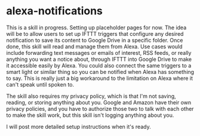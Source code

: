 # alexa-notifications
This is a skill in progress.  Setting up placeholder pages for now.  The idea will be to allow users to set up IFTTT triggers that configure any desired notification to save its content to Google Drive in a specific folder.  Once done, this skill will read and manage them from Alexa.  Use cases would include forwarding text messages or emails of interest, RSS feeds, or really anything you want a notice about, through IFTTT into Google Drive to make it accessible easily by Alexa.  You could also connect the same triggers to a smart light or similar thing so you can be notified when Alexa has something to say.  This is really just a big workaround to the limitation on Alexa where it can't speak until spoken to.

The skill also requires my privacy policy, which is that I'm not saving, reading, or storing anything about you.  Google and Amazon have their own privacy policies, and you have to authorize those two to talk with each other to make the skill work, but this skill isn't logging anything about you.

I will post more detailed setup instructions when it's ready.
